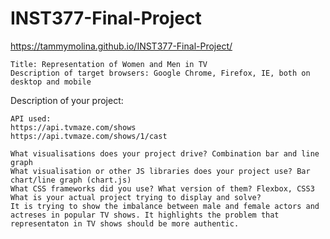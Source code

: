 # INST377-Final-Project

https://tammymolina.github.io/INST377-Final-Project/


    Title: Representation of Women and Men in TV
    Description of target browsers: Google Chrome, Firefox, IE, both on desktop and mobile

Description of your project:

    API used:
    https://api.tvmaze.com/shows 
    https://api.tvmaze.com/shows/1/cast 

    What visualisations does your project drive? Combination bar and line graph
    What visualisation or other JS libraries does your project use? Bar chart/line graph (chart.js) 
    What CSS frameworks did you use? What version of them? Flexbox, CSS3
    What is your actual project trying to display and solve? 
    It is trying to show the imbalance between male and female actors and actreses in popular TV shows. It highlights the problem that representaton in TV shows should be more authentic. 
